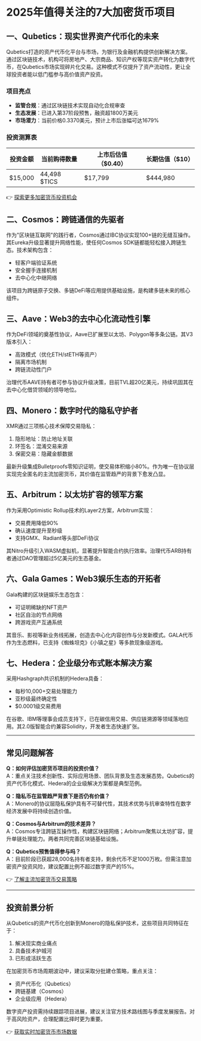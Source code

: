 # 2025年值得关注的7大加密货币项目

## 一、Qubetics：现实世界资产代币化的未来

Qubetics打造的资产代币化平台与市场，为银行及金融机构提供创新解决方案。通过区块链技术，机构可将房地产、大宗商品、知识产权等现实资产转化为数字代币，在Qubetics市场实现碎片化交易。这种模式不仅提升了资产流动性，更让全球投资者能以低门槛参与高价值资产投资。

### 项目亮点
- **监管合规**：通过区块链技术实现自动化合规审查
- **生态发展**：已进入第37阶段预售，融资超1800万美元
- **市场潜力**：当前价格0.3370美元，预计上市后涨幅可达1679%

### 投资测算表
| 投资金额 | 当前购得数量 | 上市后估值（$0.40） | 长期估值（$10） |
|----------|--------------|---------------------|-----------------|
| $15,000  | 44,498 $TICS | $17,799             | $444,980        |

👉 [探索更多加密货币投资机会](https://bit.ly/okx_welcome)

## 二、Cosmos：跨链通信的先驱者

作为"区块链互联网"的践行者，Cosmos通过IBC协议实现100+链的无缝互操作。其Eureka升级显著提升网络性能，使任何Cosmos SDK链都能轻松接入跨链生态。技术架构包含：
- 轻客户端验证系统
- 安全握手连接机制
- 去中心化中继网络

该项目为跨链原子交换、多链DeFi等应用提供基础设施，是构建多链未来的核心组件。

## 三、Aave：Web3的去中心化流动性引擎

作为DeFi领域的奠基性协议，Aave已扩展至以太坊、Polygon等多条公链。其V3版本引入：
- 高效模式（优化ETH/stETH等资产）
- 隔离市场机制
- 跨链流动性门户

治理代币AAVE持有者可参与协议升级决策，目前TVL超20亿美元，持续巩固其在去中心化借贷领域的领导地位。

## 四、Monero：数字时代的隐私守护者

XMR通过三项核心技术保障交易隐私：
1. 隐形地址：防止地址关联
2. 环签名：混淆交易来源
3. 保密交易：隐藏金额数据

最新升级集成Bulletproofs零知识证明，使交易体积缩小80%。作为唯一在协议层实现完全匿名的主流加密货币，其价值在监管趋严的背景下愈发凸显。

## 五、Arbitrum：以太坊扩容的领军方案

作为采用Optimistic Rollup技术的Layer2方案，Arbitrum实现：
- 交易费用降低90%
- 确认速度提升至秒级
- 支持GMX、Radiant等头部DeFi协议

其Nitro升级引入WASM虚拟机，显著提升智能合约执行效率。治理代币ARB持有者通过DAO管理超过5亿美元的生态基金。

## 六、Gala Games：Web3娱乐生态的开拓者

Gala构建的区块链娱乐生态包含：
- 可证明稀缺的NFT资产
- 社区自治的节点网络
- 跨游戏资产互通系统

其音乐、影视等新业务线拓展，创造去中心化内容创作与分发新模式。GALA代币作为生态燃料，已支持《蜘蛛坦克》《小镇之星》等多款现象级游戏。

## 七、Hedera：企业级分布式账本解决方案

采用Hashgraph共识机制的Hedera具备：
- 每秒10,000+交易处理能力
- 亚秒级最终确定性
- $0.0001级交易费用

在谷歌、IBM等理事会成员支持下，已在碳信用交易、供应链溯源等领域落地应用。其2.0版智能合约兼容Solidity，开发者生态快速扩张。

---

## 常见问题解答

**Q：如何评估加密货币项目的投资价值？**  
A：重点关注技术创新性、实际应用场景、团队背景及生态发展态势。Qubetics的资产代币化模式、Hedera的企业级解决方案都是典型范例。

**Q：隐私币在监管趋严背景下是否仍有价值？**  
A：Monero的协议层隐私保护具有不可替代性，其技术优势与抗审查特性在数字经济发展中将持续创造价值。

**Q：Cosmos与Arbitrum的技术差异？**  
A：Cosmos专注跨链互操作性，构建区块链网络；Arbitrum聚焦以太坊扩容，提升单链处理能力。两者共同完善区块链基础设施。

**Q：Qubetics预售值得参与吗？**  
A：目前阶段已获超28,000名持有者支持，剩余代币不足1000万枚。但需注意加密资产投资风险，建议配置比例不超过数字资产的15%。

👉 [了解主流加密货币交易策略](https://bit.ly/okx_welcome)

---

## 投资前景分析

从Qubetics的资产代币化创新到Monero的隐私保护技术，这些项目共同特征在于：
1. 解决现实商业痛点
2. 具备技术护城河
3. 已形成活跃生态

在加密货币市场周期波动中，建议采取分批建仓策略，重点关注：
- 资产代币化（Qubetics）
- 跨链基建（Cosmos）
- 企业级应用（Hedera）

数字资产投资需持续跟踪项目进展，建议关注官方技术路线图与季度发展报告。对于高风险资产，合理配置比择时更为重要。

👉 [获取实时加密货币市场数据](https://bit.ly/okx_welcome)